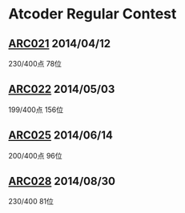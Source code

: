 # Atcoder Regular Contest

## [ARC021](http://arc021.contest.atcoder.jp/) 2014/04/12
230/400点 78位

## [ARC022](http://arc022.contest.atcoder.jp/) 2014/05/03
199/400点 156位

## [ARC025](http://arc025.contest.atcoder.jp/) 2014/06/14
200/400点 96位

## [ARC028](http://arc028.contest.atcoder.jp/) 2014/08/30
230/400 81位
